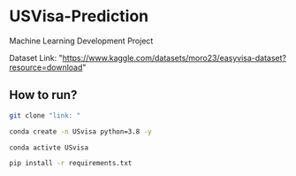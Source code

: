 # USVisa-Prediction
Machine Learning Development Project

Dataset Link: "https://www.kaggle.com/datasets/moro23/easyvisa-dataset?resource=download"

## How to run?

```bash
git clone "link: "
```

```bash
conda create -n USvisa python=3.8 -y
```

```bash
conda activte USvisa
```


```bash
pip install -r requirements.txt
```